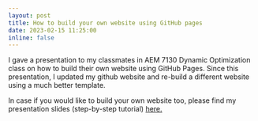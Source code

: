 ```yaml
---
layout: post
title: How to build your own website using GitHub pages 
date: 2023-02-15 11:25:00
inline: false
---
```


I gave a presentation to my classmates in AEM 7130 Dynamic Optimization class on how to build their own website using GitHub Pages. Since this presentation, I updated my github website and re-build a different website using a much better template.

In case if you would like to build your own website too, please find my presentation slides (step-by-step tutorial) <a href="assets/pdf/AEM7130-presentation-feb15-hz399.pdf">here.</a>